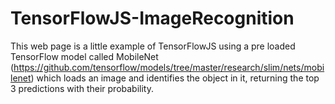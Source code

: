 # TensorFlowJS-ImageRecognition
This web page is a little example of TensorFlowJS using a pre loaded TensorFlow model called MobileNet (https://github.com/tensorflow/models/tree/master/research/slim/nets/mobilenet) which loads an image and identifies the object in it, returning the top 3 predictions with their probability.
